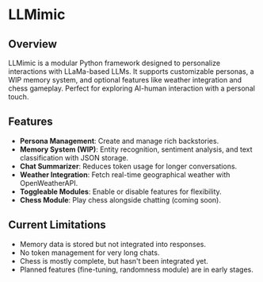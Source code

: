 # LLMimic

## Overview
LLMimic is a modular Python framework designed to personalize interactions with LLaMa-based LLMs. It supports customizable personas, a WIP memory system, and optional features like weather integration and chess gameplay. Perfect for exploring AI-human interaction with a personal touch.

## Features
- **Persona Management**: Create and manage rich backstories.
- **Memory System (WIP)**: Entity recognition, sentiment analysis, and text classification with JSON storage.
- **Chat Summarizer**: Reduces token usage for longer conversations.
- **Weather Integration**: Fetch real-time geographical weather with OpenWeatherAPI.
- **Toggleable Modules**: Enable or disable features for flexibility.
- **Chess Module**: Play chess alongside chatting (coming soon).

## Current Limitations
- Memory data is stored but not integrated into responses.
- No token management for very long chats.
- Chess is mostly complete, but hasn't been integrated yet.
- Planned features (fine-tuning, randomness module) are in early stages.
